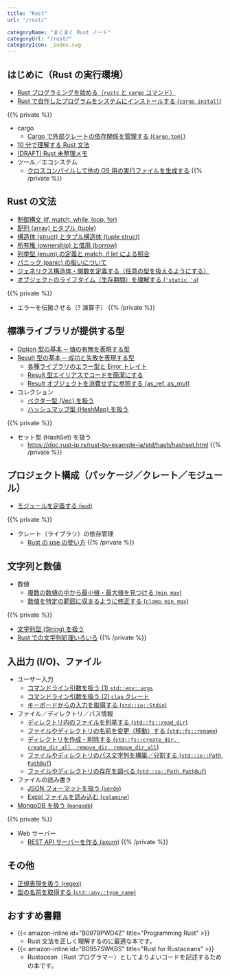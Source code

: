 ```yaml
---
title: "Rust"
url: "/rust/"

categoryName: "まくまく Rust ノート"
categoryUrl: "/rust/"
categoryIcon: _index.svg
---
```


はじめに（Rust の実行環境）
----

- [Rust プログラミングを始める（`rustc` と `cargo` コマンド）](/p/96o6xfv/)
- [Rust で自作したプログラムをシステムにインストールする (`cargo install`)](/p/owbo2dp/)

{{% private %}}
- cargo
  - [Cargo で外部クレートの依存関係を管理する (`Cargo.toml`)](/p/4yj2hzf/)
- [10 分で理解する Rust 文法](/p/63m4k3i/)
- [(DRAFT) Rust 未整理メモ](/p/jkv7gpz/)
- ツール／エコシステム
  - [クロスコンパイルして他の OS 用の実行ファイルを生成する](/p/uyqo7ze/)
{{% /private %}}


Rust の文法
----

- [制御構文 (if, match, while, loop, for)](/p/22cnw7f/)
- [配列 (array) とタプル (tuple)](/p/7r3cmv6/)
- [構造体 (struct) とタプル構造体 (tuple struct)](/p/h8kw8ju/)
- [所有権 (ownership) と借用 (borrow)](/p/4nx8hqy/)
- [列挙型 (enum) の定義と match, if let による照合](/p/ffqyajs/)
- [パニック (panic) の扱いについて](/p/nfxwcc2/)
- [ジェネリクス構造体・関数を定義する（任意の型を扱えるようにする）](/p/be8u7sg/)
- [オブジェクトのライフタイム（生存期間）を理解する (`'static`, `'a`)](/p/zfhtasm/)

{{% private %}}
- エラーを伝搬させる（? 演算子）
{{% /private %}}


標準ライブラリが提供する型
----

- [Option 型の基本 ─ 値の有無を表現する型](/p/9m6m5m3/)
- [Result 型の基本 ─ 成功と失敗を表現する型](/p/us2ahpw/)
  - [各種ライブラリのエラー型と Error トレイト](/p/8amv5eo/)
  - [Result 型エイリアスでコードを簡潔にする](/p/ez9gpw5/)
  - [Result オブジェクトを消費せずに参照する (as_ref, as_mut)](/p/z3gts64/)
- コレクション
  - [ベクター型 (Vec) を扱う](/p/jku3biq/)
  - [ハッシュマップ型 (HashMap) を扱う](/p/eefwaa3/)

{{% private %}}
- セット型 (HashSet) を扱う
  - https://doc.rust-jp.rs/rust-by-example-ja/std/hash/hashset.html
{{% /private %}}


プロジェクト構成（パッケージ／クレート／モジュール）
----

- [モジュールを定義する (`mod`)](/p/gxj4n7q/)

{{% private %}}
- クレート（ライブラリ）の依存管理
  - [Rust の use の使い方](/p/9dpz9hr/)
{{% /private %}}


文字列と数値 <!-- numstr -->
----

- 数値
  - [複数の数値の中から最小値・最大値を見つける (`min`, `max`)](/p/e3o2ra3/)
  - [数値を特定の範囲に収まるように修正する (`clamp`, `min`, `max`)](/p/23fd7nv/)

{{% private %}}
- [文字列型 (String) を扱う](/p/vakbzyc/)
- [Rust での文字列処理いろいろ](/p/95o6n4k/)
{{% /private %}}


入出力 (I/O)、ファイル
----

- ユーザー入力
  - [コマンドライン引数を扱う (1) `std::env::args`](/p/wu6gqz9/)
  - [コマンドライン引数を扱う (2) `clap` クレート](/p/bdp2doy/)
  - [キーボードからの入力を取得する (`std::io::Stdin`)](/p/eamw7fp/)
- ファイル／ディレクトリ／パス情報
  - [ディレクトリ内のファイルを列挙する (`std::fs::read_dir`)](/p/2kv6eub/)
  - [ファイルやディレクトリの名前を変更（移動）する (`std::fs::rename`)](/p/raiqzbr/)
  - [ディレクトリを作成・削除する (`std::fs::create_dir, create_dir_all, remove_dir, remove_dir_all`)](/p/zju5eow/)
  - [ファイルやディレクトリのパス文字列を構築／分割する (`std::io::Path`, `PathBuf`)](/p/36hr2bj/)
  - [ファイルやディレクトリの存在を調べる (`std::io::Path`, `PathBuf`)](/p/fbkt3ah/)
- ファイルの読み書き
  - [JSON フォーマットを扱う (`serde`)](/p/xdyk5o8/)
  - [Excel ファイルを読み込む (`calamine`)](/p/4ye2eah/)
- [MongoDB を扱う (`mongodb`)](/p/nzi6xbm/)

{{% private %}}
- Web サーバー
  - [REST API サーバーを作る (axum)](/p/q49pmjt/)
{{% /private %}}


その他
----

- [正規表現を扱う (regex)](/p/r7sdwgy/)
- [型の名前を取得する (`std::any::type_name`)](/p/m9vdtaq/)


おすすめ書籍
----

- {{< amazon-inline id="B0979PWD4Z" title="Programming Rust" >}}
  - Rust 文法を正しく理解するのに最適な本です。
- {{< amazon-inline id="B0957SWKBS" title="Rust for Rustaceans" >}}
  - Rustacean（Rust プログラマー）としてよりよいコードを記述するための本です。


